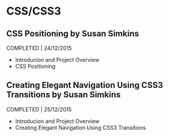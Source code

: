 # CSS/CSS3

## CSS Positioning by Susan Simkins
COMPLETED | 24/12/2015

- Introducion and Project Overview
- CSS Positioning

## Creating Elegant Navigation Using CSS3 Transitions by Susan Simkins
COMPLETED | 25/12/2015

- Introducion and Project Overview
- Creating Elegant Navigation Using CSS3 Transitions

